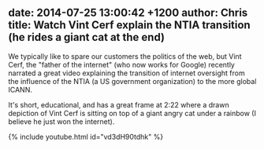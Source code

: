 date: 2014-07-25 13:00:42 +1200
author: Chris
title: Watch Vint Cerf explain the NTIA transition (he rides a giant cat at the end)
----

<!-- excerpt -->

We typically like to spare our customers the politics of the web, but Vint Cerf, the "father of the internet" (who now works for Google) recently narrated a great video explaining the transition of internet oversight from the influence of the NTIA (a US government organization) to the more global ICANN.

It's short, educational, and has a great frame at 2:22 where a drawn depiction of Vint Cerf is sitting on top of a giant angry cat under a rainbow (I believe he just won the internet). 

<!-- /excerpt -->

{% include youtube.html id="vd3dH90tdhk" %}